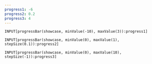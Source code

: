 ```yaml
---
progress1: -6
progress2: 0.2
progress3: 4
---
```


```meta-bind
INPUT[progressBar(showcase, minValue(-10), maxValue(3)):progress1]
```


```meta-bind
INPUT[progressBar(showcase, minValue(0), maxValue(1), stepSize(0.1)):progress2]
```

```meta-bind
INPUT[progressBar(showcase, minValue(0), maxValue(10), stepSize(-1)):progress3]
```


